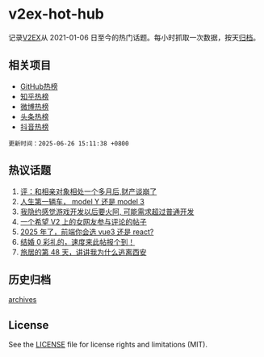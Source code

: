 # v2ex-hot-hub

 记录[V2EX](https://www.v2ex.com/)从 2021-01-06 日至今的热门话题。每小时抓取一次数据，按天[归档](archives)。
 
 ## 相关项目

- [GitHub热榜](https://github.com/snaildev/github-hot-hub)
- [知乎热榜](https://github.com/snaildev/zhihu-hot-hub)
- [微博热榜](https://github.com/snaildev/weibo-hot-hub)
- [头条热榜](https://github.com/snaildev/toutiao-hot-hub)
- [抖音热榜](https://github.com/snaildev/douyin-hot-hub)


 `更新时间：2025-06-26 15:11:38 +0800`

## 热议话题

1. [评：和相亲对象相处一个多月后,财产谈崩了](https://www.v2ex.com/t/1140975)
1. [人生第一辆车， model Y 还是 model 3](https://www.v2ex.com/t/1141122)
1. [我隐约感觉游戏开发以后要火阿, 可能需求超过普通开发](https://www.v2ex.com/t/1141102)
1. [一个希望 V2 上的女网友参与评论的帖子](https://www.v2ex.com/t/1141045)
1. [2025 年了，前端你会选 vue3 还是 react?](https://www.v2ex.com/t/1141142)
1. [结婚 0 彩礼的，速度来此帖报个到！](https://www.v2ex.com/t/1141145)
1. [旅居的第 48 天，讲讲我为什么逃离西安](https://www.v2ex.com/t/1141101)

## 历史归档

[archives](archives)

## License

See the [LICENSE](LICENSE) file for license rights and limitations (MIT).
